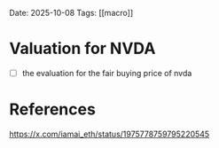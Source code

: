 Date: 2025-10-08
Tags: [[macro]]

# Valuation for NVDA

- [ ] the evaluation for the fair buying price of nvda

# References
https://x.com/iamai_eth/status/1975778759795220545